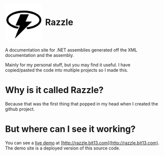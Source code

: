 <h1><img src="https://raw.githubusercontent.com/camalot/razzle/master/Razzle/Razzle/assets/images/razzle-120.png" style="float:none; margin-right: 10px; vertical-align: middle" />Razzle</h1>
<div style="clear: both; font-size: 0;"></div>

A documentation site for .NET assemblies generated off the XML documentation and the assembly. 

Mainly for my personal stuff, but you may find it useful. I have copied/pasted the code into multiple projects so I made this.

Why is it called Razzle?
======
Because that was the first thing that popped in my head when I created the github project.

But where can I see it working?
======

You can see a [live demo](http://razzle.bit13.com) at [http://razzle.bit13.com](http://razzle.bit13.com). The demo site is a 
deployed version of this source code. 

